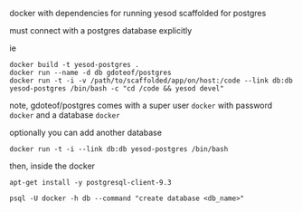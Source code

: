 docker with dependencies for running yesod scaffolded for postgres 

must connect with a postgres database explicitly

ie
```
docker build -t yesod-postgres .
docker run --name -d db gdoteof/postgres
docker run -t -i -v /path/to/scaffolded/app/on/host:/code --link db:db yesod-postgres /bin/bash -c "cd /code && yesod devel"
```


note, gdoteof/postgres comes with a super user ```docker``` with password ```docker``` and a database ```docker```

optionally you can add another database


```docker run -t -i --link db:db yesod-postgres /bin/bash```

then, inside the docker

```apt-get install -y postgresql-client-9.3```

```psql -U docker -h db --command "create database <db_name>"```

